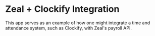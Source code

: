 # Zeal + Clockify Integration
This app serves as an example of how one might integrate a time and attendance system, such as Clockify, with Zeal's payroll API.